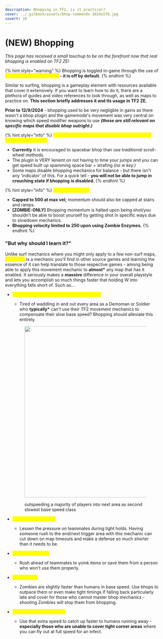 ```yaml
---
description: Bhopping in TF2, is it practical?
cover: ../.gitbook/assets/bhop-commands-1024x576.jpg
coverY: 28
---
```


# (NEW) Bhopping

_This page has received a small touchup to be on the forefront now that real bhopping is enabled on TF2 ZE!_

{% hint style="warning" %}
Bhopping is toggled in-game through the use of <mark style="color:yellow;">**!bhop or an sm\_bhop bind**</mark>**&#x20;- it is off by default.**
{% endhint %}

Similar to surfing, bhopping is a gameplay element with resources available that cover it extensively. If you want to learn how to do it, there are a plethora of guides and video references to look through, as well as maps to practice on. **This section briefly addresses it and its usage in TF2 ZE.**

**Prior to** **12/9/2024** - bhopping used to be very negligble in gains as there wasn't a bhop plugin and the gamemode's movement was very central on knowing which speed modifier weapons to use _**(those are still relevant on specific maps that disable bhop outright.)**_

{% hint style="info" %}
<mark style="color:yellow;">**With the bhop plugin - there's a few caveats on how it flows on TF2;**</mark>

* **Currently** it is encouraged to spacebar bhop than use _traditional_ scroll-wheel methods.
* The plugin is VERY lenient on not having to time your jumps and you can get speed built up spamming space bar + strafing _(no w key.)_
* Some maps disable bhopping mechanics for balance - but there isn't any 'indicator' of this. For a quick tell - **you will not be able to jump in crouching state if bhopping** **is disabled.**
{% endhint %}

{% hint style="info" %}
<mark style="color:yellow;">**Additional Notes:**</mark>

* **Capped to 500 at max vel;** momentum should also be capped at stairs and ramps.
* **\[ZOMBIE-ONLY]** Bhopping momentum is halted upon being shot/you shouldn't be able to boost yourself by getting shot in specific ways due to slowdown mechanics.
* **Bhopping velocity limited to 250 upon using Zombie Enzymes.**
{% endhint %}

### **"But why should I learn it?"**

Unlike surf mechanics where you might only apply to a few non-surf maps, <mark style="color:yellow;">**bhopping**</mark> is a mechanic you'll find in other source games and learning the essence of it can help translate to those respective games - among being able to apply this movement mechanic to **almost\*** any map that has it enabled. It seriously makes a **massive** difference in your overall playstyle and lets you accomplish so much things faster that holding W into everything falls short of. Such as...

*   <mark style="color:yellow;">**Nullify slower class base movement speed**</mark>

    * Tired of waddling in and out every area as a Demoman or Soldier who **typically\*** can't use their TF2 movement mechanics to compensate their slow base speed? Bhopping should alleviate this entirely.

    <figure><img src="../.gitbook/assets/demo bhop (2).gif" alt="" width="563"><figcaption><p>outspeeding a majority of players into next area as second slowest base speed class</p></figcaption></figure>
* <mark style="color:yellow;">**Rushing for Triggers**</mark>
  * Lessen the pressure on teammates during tight holds. Having someone rush to the end/next trigger area with this mechanic can cut down on map timeouts and make a defense so much shorter than it needs to be.
* <mark style="color:yellow;">**Rushing for Items**</mark>
  * Rush ahead of teammates to yoink items or save them from a person who won't use them properly.
* <mark style="color:yellow;">**Falling Back**</mark>
  * Zombies are slightly faster than humans in base speed. Use bhops to outpace them or even make tight timings if falling back particularly late and cover for those who cannot master bhop mechanics - shooting Zombies will stop them from bhopping.
* <mark style="color:yellow;">**Infecting Fleeing Humans**</mark>
  * Use that extra speed to catch up faster to humans running away - **especially those who are unable to cover tight corner areas** where you can fly out at full speed for an infect.

